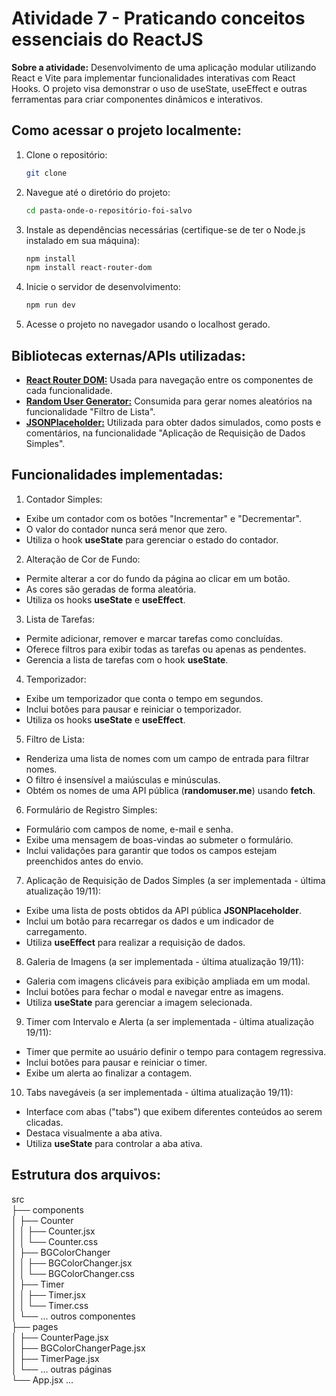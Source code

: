 # Atividade 7 - Praticando conceitos essenciais do ReactJS

**Sobre a atividade:** Desenvolvimento de uma aplicação modular utilizando React e Vite para implementar funcionalidades interativas com React Hooks. O projeto visa demonstrar o uso de useState, useEffect e outras ferramentas para criar componentes dinâmicos e interativos.

## Como acessar o projeto localmente:

1. Clone o repositório:
    ```bash
    git clone
    ```

2. Navegue até o diretório do projeto:
    ```bash
    cd pasta-onde-o-repositório-foi-salvo
    ```

3. Instale as dependências necessárias (certifique-se de ter o Node.js instalado em sua máquina):
    ```bash
    npm install
    npm install react-router-dom
    ```

4. Inicie o  servidor de desenvolvimento:
    ```bash
    npm run dev
    ```
5. Acesse o projeto no navegador usando o localhost gerado.

## Bibliotecas externas/APIs utilizadas:

- **[React Router DOM:](https://reactrouter.com/)** Usada para navegação entre os componentes de cada funcionalidade.
- **[Random User Generator:](https://randomuser.me/)** Consumida para gerar nomes aleatórios na funcionalidade "Filtro de Lista".
- **[JSONPlaceholder:](https://jsonplaceholder.typicode.com/)** Utilizada para obter dados simulados, como posts e comentários, na funcionalidade "Aplicação de Requisição de Dados Simples".

## Funcionalidades implementadas:
1. Contador Simples:
- Exibe um contador com os botões "Incrementar" e "Decrementar".
- O valor do contador nunca será menor que zero.
- Utiliza o hook **useState** para gerenciar o estado do contador.

2. Alteração de Cor de Fundo:
- Permite alterar a cor do fundo da página ao clicar em um botão.
- As cores são geradas de forma aleatória.
- Utiliza os hooks **useState** e **useEffect**.

3. Lista de Tarefas:
- Permite adicionar, remover e marcar tarefas como concluídas.
- Oferece filtros para exibir todas as tarefas ou apenas as pendentes.
- Gerencia a lista de tarefas com o hook **useState**.

4. Temporizador:
- Exibe um temporizador que conta o tempo em segundos.
- Inclui botões para pausar e reiniciar o temporizador.
- Utiliza os hooks **useState** e **useEffect**.

5. Filtro de Lista:
- Renderiza uma lista de nomes com um campo de entrada para filtrar nomes.
- O filtro é insensível a maiúsculas e minúsculas.
- Obtém os nomes de uma API pública (**randomuser.me**) usando **fetch**.

6. Formulário de Registro Simples:
- Formulário com campos de nome, e-mail e senha.
- Exibe uma mensagem de boas-vindas ao submeter o formulário.
- Inclui validações para garantir que todos os campos estejam preenchidos antes do envio.

7. Aplicação de Requisição de Dados Simples (a ser implementada - última atualização 19/11):
- Exibe uma lista de posts obtidos da API pública **JSONPlaceholder**.
- Inclui um botão para recarregar os dados e um indicador de carregamento.
- Utiliza **useEffect** para realizar a requisição de dados.

8. Galeria de Imagens (a ser implementada - última atualização 19/11):
- Galeria com imagens clicáveis para exibição ampliada em um modal.
- Inclui botões para fechar o modal e navegar entre as imagens.
- Utiliza **useState** para gerenciar a imagem selecionada.

9. Timer com Intervalo e Alerta (a ser implementada - última atualização 19/11):
- Timer que permite ao usuário definir o tempo para contagem regressiva.
- Inclui botões para pausar e reiniciar o timer.
- Exibe um alerta ao finalizar a contagem.

10. Tabs navegáveis (a ser implementada - última atualização 19/11):
- Interface com abas ("tabs") que exibem diferentes conteúdos ao serem clicadas.
- Destaca visualmente a aba ativa.
- Utiliza **useState** para controlar a aba ativa.

## Estrutura dos arquivos: 
src  
├── components  
│   ├── Counter  
│   │   ├── Counter.jsx  
│   │   └── Counter.css  
│   ├── BGColorChanger  
│   │   ├── BGColorChanger.jsx  
│   │   └── BGColorChanger.css  
│   ├── Timer  
│   │   ├── Timer.jsx  
│   │   └── Timer.css  
│   └── ... outros componentes  
├── pages  
│   ├── CounterPage.jsx  
│   ├── BGColorChangerPage.jsx  
│   ├── TimerPage.jsx  
│   └── ... outras páginas  
└── App.jsx ...




